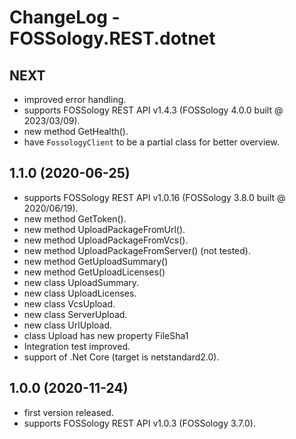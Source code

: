 # ChangeLog - FOSSology.REST.dotnet

## NEXT
* improved error handling.
* supports FOSSology REST API v1.4.3 (FOSSology 4.0.0 built @ 2023/03/09).
* new method GetHealth().
* have `FossologyClient` to be a partial class for better overview.

## 1.1.0 (2020-06-25)
* supports FOSSology REST API v1.0.16 (FOSSology 3.8.0 built @ 2020/06/19).
* new method GetToken().
* new method UploadPackageFromUrl().
* new method UploadPackageFromVcs().
* new method UploadPackageFromServer() (not tested).
* new method GetUploadSummary()
* new method GetUploadLicenses()
* new class UploadSummary.
* new class UploadLicenses.
* new class VcsUpload.
* new class ServerUpload.
* new class UrlUpload.
* class Upload has new property FileSha1
* Integration test improved.
* support of .Net Core (target is netstandard2.0).
    

## 1.0.0 (2020-11-24)
* first version released.
* supports FOSSology REST API v1.0.3 (FOSSology 3.7.0).